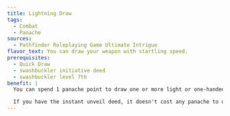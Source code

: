 ```yaml
---
title: Lightning Draw
tags:
  - Combat
  - Panache
sources:
  - Pathfinder Roleplaying Game Ultimate Intrigue
flavor_text: You can draw your weapon with startling speed.
prerequisites:
  - Quick Draw
  - swashbuckler initiative deed
  - swashbuckler level 7th
benefit: |
  You can spend 1 panache point to draw one or more light or one-handed piercing weapons, whether hidden or not, when you roll initiative, even at the start of a surprise round in which you can't act. Drawing these weapons does not take an action.

  If you have the instant unveil deed, it doesn't cost any panache to use the ability described in the previous paragraph as long as you have at least 1 point of panache, and you can spend 1 panache point to draw a single light or one-handed piercing weapon, hidden or not, as an immediate action whenever a creature attacks you.
---
```


